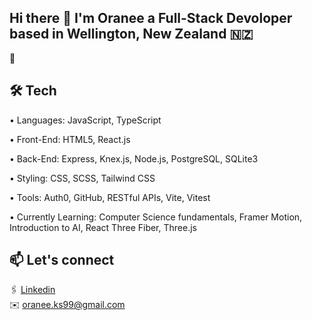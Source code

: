 ## Hi there 👋 I'm Oranee a Full-Stack Devoloper based in Wellington, New Zealand 🇳🇿

🌟 

🛠️ Tech 
--
•	Languages: JavaScript, TypeScript

•	Front-End: HTML5, React.js

•	Back-End: Express, Knex.js, Node.js, PostgreSQL, SQLite3
 
•	Styling: CSS, SCSS, Tailwind CSS

•	Tools: Auth0, GitHub, RESTful APIs, Vite, Vitest

•	Currently Learning: Computer Science fundamentals, Framer Motion, Introduction to AI, React Three Fiber, Three.js
 
📫 Let's connect
--


🖇️ [Linkedin](https://www.linkedin.com/in/oraneekasem/)  
✉️ oranee.ks99@gmail.com


